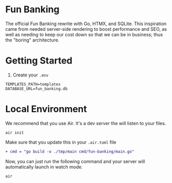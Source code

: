 # Fun Banking

The official Fun Banking rewrite with Go, HTMX, and SQLite. This inspiration came from needed
server-side rendering to boost performance and SEO, as well as needing to keep our
cost down so that we can be in business; thus the "boring" architecture.

# Getting Started

1. Create your `.env`

```.env
TEMPLATES_PATH=templates
DATABASE_URL=fun_banking.db
```

# Local Environment

We recommend that you use Air. It's a dev server the will listen to your files.

```shell
air init
```

Make sure that you update this in your `.air.toml` file

```diff
+ cmd = "go build -o ./tmp/main cmd/fun-banking/main.go"
```

Now, you can just run the following command and your server will automatically launch in watch mode.

```shell
air
```
